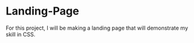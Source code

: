 # Landing-Page
For this project, I will be making a landing page that will demonstrate my skill in CSS.